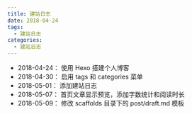 ```yaml
---
title: 建站日志
date: 2018-04-24
tags:
  - 建站日志
categories:
  - 建站日志
---
```

* 2018-04-24： 使用 Hexo 搭建个人博客  
* 2018-04-30： 启用 tags 和 categories 菜单
* 2018-05-01： 添加建站日志
* 2018-05-07： 首页文章显示预览，添加字数统计和阅读时长
* 2018-05-09： 修改 scaffolds 目录下的 post/draft.md 模板